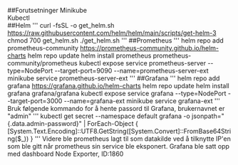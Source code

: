 ##Forutsetninger
Minikube <br />
Kubectl  
##Helm
'''
curl -fsSL -o get_helm.sh https://raw.githubusercontent.com/helm/helm/main/scripts/get-helm-3
chmod 700 get_helm.sh
./get_helm.sh
'''
##Prometheus
'''
helm repo add prometheus-community https://prometheus-community.github.io/helm-charts
helm repo update
helm install prometheus prometheus-community/prometheus
kubectl expose service prometheus-server --type=NodePort --target-port=9090 --name=prometheus-server-ext
minikube service prometheus-server-ext
'''
##Grafana
'''
helm repo add grafana https://grafana.github.io/helm-charts 
helm repo update
helm install grafana grafana/grafana
kubectl expose service grafana --type=NodePort --target-port=3000 --name=grafana-ext
minikube service grafana-ext
'''
Bruk følgende kommando for å hente passord til Grafana, brukernavnet er "admin"
'''
kubectl get secret --namespace default grafana -o jsonpath="{.data.admin-password}" | ForEach-Object { [System.Text.Encoding]::UTF8.GetString([System.Convert]::FromBase64String($_)) }
'''
Videre ble prometheus lagt til som datakilde ved å tilknytte IP'en som ble gitt når prometheus sin service ble eksponert.
Grafana ble satt opp med dashboard Node Exporter, ID:1860
